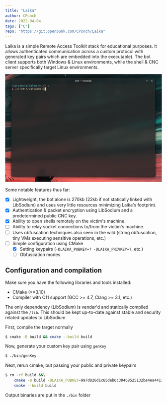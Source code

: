 ```yaml
---
title: "Laika"
author: CPunch
date: 2022-04-04
tags: ["C"]
repo: "https://git.openpunk.com/CPunch/Laika"
---
```


Laika is a simple Remote Access Toolkit stack for educational purposes. It allows authenticated communication across a custom protocol with generated key pairs which are embedded into the executable). The bot client supports both Windows & Linux environments, while the shell & CNC server specifically target Linux environments.

![DEMO](https://github.com/CPunch/Laika/raw/main/img/demo.gif)

Some notable features thus far:
- [X] Lightweight, the bot alone is 270kb (22kb if not statically linked with LibSodium) and uses very little resources minimizing Laika's footprint.
- [X] Authentication & packet encryption using LibSodium and a predetermined public CNC key.
- [X] Ability to open shells remotely on the victim's machine.
- [ ] Ability to relay socket connections to/from the victim's machine.
- [ ] Uses obfuscation techniques also seen in the wild (string obfuscation, tiny VMs executing sensitive operations, etc.)
- [ ] Simple configuration using CMake
    - [X] Setting keypairs (`-DLAIKA_PUBKEY=? -DLAIKA_PRIVKEY=?`, etc.)
    - [ ] Obfuscation modes

## Configuration and compilation

Make sure you have the following libraries and tools installed:
- CMake (>=3.10)
- Compiler with C11 support (GCC >= 4.7, Clang >= 3.1, etc.)

The only dependency (LibSodium) is vender'd and statically compiled against the `/lib`. This should be kept up-to-date against stable and security related updates to LibSodium.

First, compile the target normally

```sh
$ cmake -B build && cmake --build build
```

Now, generate your custom key pair using `genKey`

```sh
$ ./bin/genKey
```

Next, rerun cmake, but passing your public and private keypairs

```sh
$ rm -rf build &&\
    cmake -B build -DLAIKA_PUBKEY=997d026d1c65deb6c30468525132be4ea44116d6f194c142347b67ee73d18814 -DLAIKA_PRIVKEY=1dbd33962f1e170d1e745c6d3e19175049b5616822fac2fa3535d7477957a841 -DCMAKE_BUILD_TYPE=MinSizeRel &&\
    cmake --build build
```

Output binaries are put in the `./bin` folder